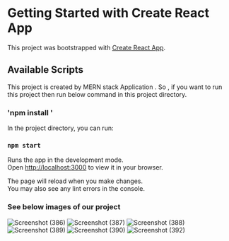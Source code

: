 # Getting Started with Create React App

This project was bootstrapped with [Create React App](https://github.com/facebook/create-react-app).

## Available Scripts

This project is created by MERN stack Application . So , if you want to run this project then run below command in this project directory.

### 'npm install '

In the project directory, you can run:

### `npm start`

Runs the app in the development mode.\
Open [http://localhost:3000](http://localhost:3000) to view it in your browser.

The page will reload when you make changes.\
You may also see any lint errors in the console.

### See below images of our project 

![Screenshot (386)](https://github.com/divyesh3489/Hackout2k23-React-2/assets/99518441/6f927146-f9c6-4e90-8919-be348985dfae)
![Screenshot (387)](https://github.com/divyesh3489/Hackout2k23-React-2/assets/99518441/b5cd6856-35b3-45ac-b711-44f8d32ad960)
![Screenshot (388)](https://github.com/divyesh3489/Hackout2k23-React-2/assets/99518441/b6aaa45b-b510-4bcb-9419-8645d326b86f)
![Screenshot (389)](https://github.com/divyesh3489/Hackout2k23-React-2/assets/99518441/9fab2cc0-c697-4095-9d67-889c2b157172)
![Screenshot (390)](https://github.com/divyesh3489/Hackout2k23-React-2/assets/99518441/5d6584b9-bd21-4973-a5e0-4e9aaf5d9a78)
![Screenshot (392)](https://github.com/divyesh3489/Hackout2k23-React-2/assets/99518441/21f24293-2804-45a8-be8d-baf8591164b5)



